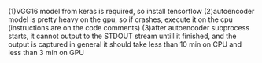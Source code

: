 

(1)VGG16 model from keras is required, so install tensorflow
(2)autoencoder model is pretty heavy on the gpu, so if crashes, execute it on the cpu (instructions are on the code comments)
(3)after autoencoder subprocess starts, it cannot output to the STDOUT stream untill it finished, and the output is captured
in general it should take less than 10 min on CPU and less than 3 min on GPU

